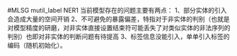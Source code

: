#MLSG
mutil_label NER1
当前模型存在的问题主要有两点：
1、部分实体的引入会造成大量的空间开销
2、不可避免的暴露偏差，特指对于非实体的判别（也就是对模型精度的研磨，对非实体直接设置结束符可能丢失了对类似实体的非法序列的判别）也即对非实体的判断问题有待提高
3、标签信息没能引入，单单引入标签的编码（随机初始化）。
